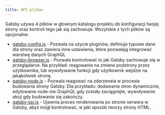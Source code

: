 ```yaml
---
title: API plików
---
```


Gatsby używa 4 plików w głownym katalogu projektu do konfiguracji twojej strony oraz kontroli tego jak się zachowuje. Wszytskie z tych plików są opcjonalne.

- [gatsby-config.js](/docs/api-files-gatsby-config) - Pozwala na użycie pluginów, definiuje typowe dane dla strony oraz zawiera inne ustawienia, które pozwalają integrować warstwę danych GraphQL
- [gatsby-browser.js](/docs/api-files-gatsby-browser) - Pozwala kontrolować to jak Gatsby zachowuje się w przeglądarce. Na przykład: reagowanie na zmiane podstrony przez użytkownika, lub wywoływanie funkcji gdy użytkownik wejdzie na jakąkolwiek stronę.
- [gatsby-node.js](/docs/api-files-gatsby-node) - Pozwala reagować na zdarzeneia w procesie budowania strony Gatsby. Dla przykładu: dodawanie stron dynamicznie, edytowanie node-ów GraphQL gdy zostały zaciągnięte, wywoływanie akcji gdy budowanie się zakończy.
- [gatsby-ssr.js](/docs/api-files-gatsby-ssr) - Ujawnia proces renderowania po stronie serwera w Gatsby, abyś mógł kontrolować, w jaki sposób tworzy strony HTML.
